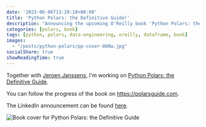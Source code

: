 ```yaml
---
date: '2023-06-06T13:28:18+00:00'
title: 'Python Polars: the Definitive Guide!'
description: "Announcing the upcoming O'Reilly book 'Python Polars: the Definitive Guide', co-authored with Jeroen Janssens. Learn about this comprehensive guide to the fast and efficient Polars DataFrame library."
categories: [polars, book]
tags: [python, polars, data-engineering, oreilly, dataframe, book]
images:
  - "/posts/python-polars/pp-cover-800w.jpg"
socialShare: true
showReadingTime: true
---
```


Together with [Jeroen Janssens](https://jeroenjanssens.com/), I'm working on [Python Polars: the Definitive Guide](https://www.oreilly.com/library/view/python-polars-the/9781098156077/).

You can follow the progress of the book on https://polarsguide.com.

The LinkedIn announcement can be found [here](https://www.linkedin.com/posts/thijsnieuwdorp_we-are-writing-python-polars-the-definitive-activity-7071840225534070785-ttt8/).

![Book cover for Python Polars: the Definitive Guide](/posts/python-polars/pp-cover-800w.jpg "Book cover: Python Polars: the Definitive Guide")
